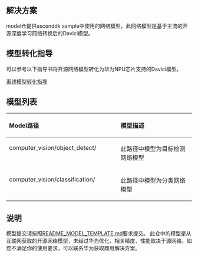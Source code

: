  ## 解决方案
 model仓提供ascenddk sample中使用的网络模型，此网络模型是基于主流的开源深度学习网络转换后的Davici模型。
 
 ## 模型转化指导
可以参考以下指导书将开源网络模型转化为华为NPU芯片支持的Davici模型。

[离线模型转化指导](https://ascend.github.io/ascenddk-private/doc/cn/mindstudio_opg/%E6%96%B0%E5%A2%9E%E8%87%AA%E5%AE%9A%E4%B9%89%E6%A8%A1%E5%9E%8B%E7%BB%84%E4%BB%B6.html)

## 模型列表<a name="section62083614491"></a>

<a name="table224171614494"></a>
<table><thead align="left"><tr id="row5243191618495"><th class="cellrowborder" valign="top" width="30%" id="mcps1.1.6.1.1"><p id="p1524371634910"><a name="p1524371634910"></a><a name="p1524371634910"></a>Model路径</p>
</th>
<th class="cellrowborder" valign="top" width="30%" id="mcps1.1.6.1.2"><p id="p82431216154918"><a name="p82431216154918"></a><a name="p82431216154918"></a>模型描述</p>
</th>
</th>

</tr>
</thead>
<tbody><tr id="row12243161634918"><td class="cellrowborder" valign="top" width="30%" headers="mcps1.1.6.1.1 "><p id="p324351654911">computer_vision/object_detect/</p>
</td>
<td class="cellrowborder" valign="top" width="30%" headers="mcps1.1.6.1.2 "><p id="p15243916204916">此路径中模型为目标检测网络模型</p>
</td>
</tr>
<tr id="row12243161634918"><td class="cellrowborder" valign="top" width="30%" headers="mcps1.1.6.1.1 "><p id="p324351654911">computer_vision/classification/</p>
</td>
<td class="cellrowborder" valign="top" width="30%" headers="mcps1.1.6.1.2 "><p id="p15243916204916">此路径中模型为分类网络模型</p>
</td>
</tr>
</tbody>
</table>

## 说明<a name="section5806355565"></a>

模型提交请按照[README_MODEL_TEMPLATE.md](README_MODEL_TEMPLATE.md)要求提交。
此仓中的模型是从互联网获取的开源网络模型，未经过华为优化，相关精度、性能取决于源网络。如您不满足你的使用要求，可以联系华为获取商用解决方案。
